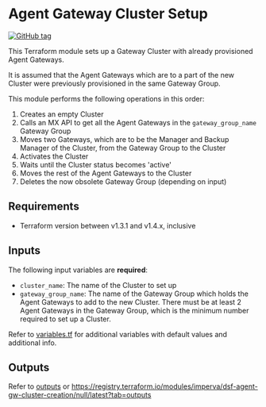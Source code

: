 # Agent Gateway Cluster Setup
[![GitHub tag](https://img.shields.io/github/v/tag/imperva/dsfkit.svg)](https://github.com/imperva/dsfkit/tags)

This Terraform module sets up a Gateway Cluster with already provisioned Agent Gateways.

It is assumed that the Agent Gateways which are to a part of the new Cluster were previously 
provisioned in the same Gateway Group.

This module performs the following operations in this order:
1. Creates an empty Cluster
2. Calls an MX API to get all the Agent Gateways in the `gateway_group_name` Gateway Group
3. Moves two Gateways, which are to be the Manager and Backup Manager of the Cluster, from the Gateway Group to the Cluster
4. Activates the Cluster
5. Waits until the Cluster status becomes 'active'
6. Moves the rest of the Agent Gateways to the Cluster
7. Deletes the now obsolete Gateway Group (depending on input)

## Requirements
* Terraform version between v1.3.1 and v1.4.x, inclusive

## Inputs

The following input variables are **required**:

* `cluster_name`: The name of the Cluster to set up
* `gateway_group_name`: The name of the Gateway Group which holds the Agent Gateways to add to the new Cluster. There must be at least 2 Agent Gateways in the Gateway Group, which is the minimum number required to set up a Cluster.

Refer to [variables.tf](variables.tf) for additional variables with default values and additional info.

## Outputs

Refer to [outputs](outputs.tf) or https://registry.terraform.io/modules/imperva/dsf-agent-gw-cluster-creation/null/latest?tab=outputs
